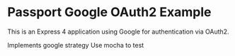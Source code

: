 Passport Google OAuth2 Example
==============================

This is an Express 4 application using Google for authentication via OAuth2.

Implements google strategy
Use mocha to test